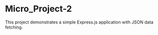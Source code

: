 # Micro_Project-2
 This project demonstrates a simple Express.js application with JSON data fetching.

